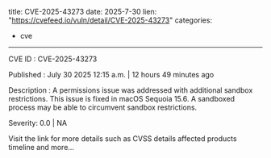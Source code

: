  
title: CVE-2025-43273
date: 2025-7-30
lien: "https://cvefeed.io/vuln/detail/CVE-2025-43273"
categories:
  - cve
---

CVE ID : CVE-2025-43273

Published :  July 30
2025
12:15 a.m. | 12 hours
49 minutes ago

Description : A permissions issue was addressed with additional sandbox restrictions. This issue is fixed in macOS Sequoia 15.6. A sandboxed process may be able to circumvent sandbox restrictions.

Severity: 0.0 | NA

Visit the link for more details
such as CVSS details
affected products
timeline
and more...
